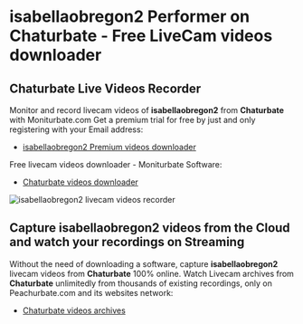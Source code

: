 # isabellaobregon2 Performer on Chaturbate - Free LiveCam videos downloader

## Chaturbate Live Videos Recorder

Monitor and record livecam videos of **isabellaobregon2** from **Chaturbate** with Moniturbate.com
Get a premium trial for free by just and only registering with your Email address:
* [isabellaobregon2 Premium videos downloader](https://moniturbate.com/request-demo-licence-key.html)

Free livecam videos downloader - Moniturbate Software:
* [Chaturbate videos downloader](https://moniturbate.com/moniturbate-download-software.html)

![isabellaobregon2 livecam videos recorder](https://peachurnet.com/templates/moniturbate-software.png)


## Capture isabellaobregon2 videos from the Cloud and watch your recordings on Streaming

Without the need of downloading a software, capture **isabellaobregon2** livecam videos from **Chaturbate** 100% online.
Watch Livecam archives from **Chaturbate** unlimitedly from thousands of existing recordings, only on Peachurbate.com and its websites network:
* [Chaturbate videos archives](https://peachurnet.com/)